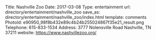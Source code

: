 Title:          Nashville Zoo
Date:           2017-03-08
Type:           entertainment
url:            directory/entertainment/nashville_zoo
save_as:        directory/entertainment/nashville_zoo/index.html
template:       comments
PhotoId:        e90950_98f8b432e89c4b24b255024867f35e21_result.png
Telephone:      615-833-1534
Address:        3777 Nolensville Road Nashville, TN 37211
website:        https://www.nashvillezoo.org/
